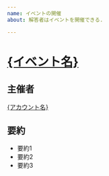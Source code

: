 ```yaml
---
name: イベントの開催
about: 解答者はイベントを開催できる.

---
```


# [{イベント名}](https://playground-i.com/contents/{イベンドのID}/)

## 主催者

[{アカウント名}](https://github.com/{アカウント名})

## 要約

- 要約1
- 要約2
- 要約3
